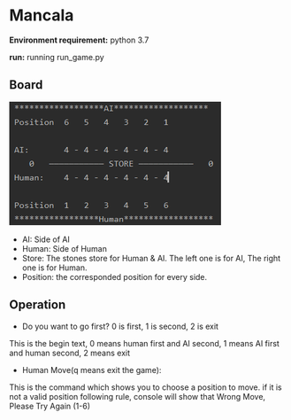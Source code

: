 # Mancala

**Environment requirement:** python 3.7

**run:** running run_game.py

## Board

![](Initial_board.jpg)

- AI: Side of AI
- Human: Side of Human
- Store: The stones store for Human & AI. The left one is for AI, The right one is for Human.
- Position: the corresponded position for every side.

## Operation

- Do you want to go first? 0 is first, 1 is second, 2 is exit

This is the begin text, 0 means human first and AI second, 1 means AI first and human second, 2 means exit

- Human Move(q means exit the game):

This is the command which shows you to choose a position to move. if it is not a valid position following rule, console will show that Wrong Move, Please Try Again (1-6)  

